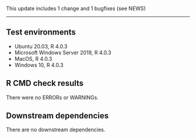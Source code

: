 This update includes 1 change and 1 bugfixes (see NEWS)

---

## Test environments
* Ubuntu 20.03, R 4.0.3
* Microsoft Windows Server 2019, R 4.0.3
* MacOS, R 4.0.3
* Windows 10, R 4.0.3

## R CMD check results

There were no ERRORs or WARNINGs. 

## Downstream dependencies

There are no downstream dependencies.